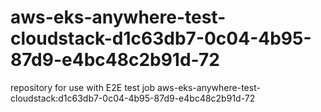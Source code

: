 # aws-eks-anywhere-test-cloudstack-d1c63db7-0c04-4b95-87d9-e4bc48c2b91d-72
repository for use with E2E test job aws-eks-anywhere-test-cloudstack:d1c63db7-0c04-4b95-87d9-e4bc48c2b91d-72
